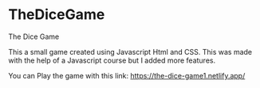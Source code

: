 # TheDiceGame
The Dice Game

This a small game created using Javascript Html and CSS. 
This was made with the help of a Javascript course but I added more features.

You can Play the game with this link: https://the-dice-game1.netlify.app/
